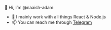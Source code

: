 👋 Hi, I’m @naaish-adam

- 👀 I mainly work with all things React & Node.js
- 📫 You can reach me through [Telegram](https://t.me/LordLudd)

<!---
naaish-adam/naaish-adam is a ✨ special ✨ repository because its `README.md` (this file) appears on your GitHub profile.
You can click the Preview link to take a look at your changes.
--->
